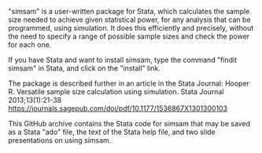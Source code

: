 "simsam" is a user-written package for Stata, which calculates the sample size needed to achieve
given statistical power, for any analysis that can be programmed, using simulation. It does this
efficiently and precisely, without the need to specify a range of possible sample sizes and
check the power for each one.

If you have Stata and want to install simsam, type the command "findit simsam" in Stata, and
click on the "install" link.

The package is described further in an article in the Stata Journal:
Hooper R. Versatile sample size calculation using simulation. Stata Journal 2013;13(1):21-38
https://journals.sagepub.com/doi/pdf/10.1177/1536867X1301300103 

This GitHub archive contains the Stata code for simsam that may be saved as a Stata "ado" file, 
the text of the Stata help file, and two slide presentations on using simsam.
